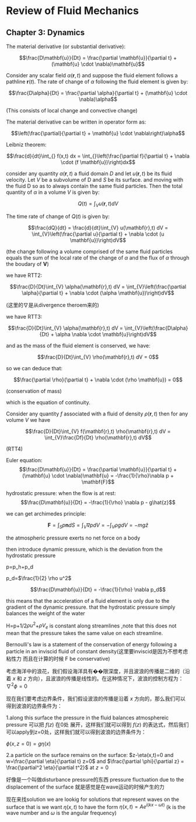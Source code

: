 # Review of Fluid Mechanics

## Chapter 3: Dynamics

The material derivative (or substantial derivative):

$$\frac{D\mathbf{u}}{Dt} = \frac{\partial \mathbf{u}}{\partial t} + (\mathbf{u} \cdot \nabla)\mathbf{u}$$
 
Consider any scalar field $\alpha(\mathbf{r},t)$ and suppose the fluid element follows a pathline $\mathbf{r}(t)$. The rate of change of $\alpha$ following the fluid element is given by:

$$\frac{D\alpha}{Dt} = \frac{\partial \alpha}{\partial t} + (\mathbf{u} \cdot \nabla)\alpha$$

(This consists of local change and convective change)

The material derivative can be written in operator form as:

$$\left(\frac{\partial}{\partial t} + \mathbf{u} \cdot \nabla\right)\alpha$$

Leibniz theorem:

$$\frac{d}{dt}\int_{} f(x,t) dx = \int_{}\left(\frac{\partial f}{\partial t} + \nabla \cdot (f \mathbf{u})\right)dx$$

consider any quantity $\alpha(\mathbf{r},t)$ a fluid domain $D$ and let $u(\mathbf{r},t)$ be its fluid velocity. Let $V$ be a subvolume of D and $S$ be its surface. and moving with the fluid D so as to always contain the same fluid particles. Then the total quantity of $\alpha$ in a volume $V$ is given by:

$$Q(t) = \int_{V} u(\mathbf{r},t) dV$$

The time rate of change of $Q(t)$ is given by:

$$\frac{dQ}{dt} = \frac{d}{dt}\int_{V} u(\mathbf{r},t) dV = \int_{V}\left(\frac{\partial u}{\partial t} + \nabla \cdot (u \mathbf{u})\right)dV$$ 

(the change following a volume comprised of the same fluid particles equals the sum of the local rate of the change of $\alpha$ and the flux of $\alpha$ through the boudary of $\mathbf{V}$)

we have RTT2:

$$\frac{D}{Dt}\int_{V} \alpha(\mathbf{r},t) dV = \int_{V}\left(\frac{\partial \alpha}{\partial t} + \nabla \cdot (\alpha \mathbf{u})\right)dV$$ 

(这里的$\nabla$是从divergence theroem来的)

we have RTT3:

$$\frac{D}{Dt}\int_{V} \alpha(\mathbf{r},t) dV = \int_{V}\left(\frac{D\alpha}{Dt} + \alpha \nabla \cdot \mathbf{u}\right)dV$$

and as the mass of the fluid element is conserved, we have:

$$\frac{D}{Dt}\int_{V} \rho(\mathbf{r},t) dV = 0$$

so we can deduce that:

$$\frac{\partial \rho}{\partial t} +  \nabla \cdot (\rho \mathbf{u}) = 0$$ 

(conservation of mass)

which is the equation of continuity.


Consider any quantity $f$ associated with a fluid of density $\rho(\mathbf{r},t)$ then for any volume $V$ we have 

$$\frac{D}{Dt}\int_{V} f(\mathbf{r},t) \rho(\mathbf{r},t) dV = \int_{V}\frac{Df}{Dt} \rho(\mathbf{r},t) dV$$ 

(RTT4)


Euler equation:
 $$\frac{D\mathbf{u}}{Dt} = \frac{\partial \mathbf{u}}{\partial t} + (\mathbf{u} \cdot \nabla)\mathbf{u} = -\frac{1}{\rho}\nabla p + \mathbf{F}$$


hydrostatic pressure:
when the flow is at rest:
$$\frac{D\mathbf{u}}{Dt} = -\frac{1}{\rho} \nabla p - g\hat{z}$$

we can get archimedes principle:

$$\mathbf{F} = \int_{S} p \mathbf{n} dS = \int_{V} \nabla p dV = - \int_{V} \rho g dV = -mg\hat{z}$$

the atmospheric pressure exerts no net force on a body

then introduce dynamic pressure, which is the deviation from the hydrostatic pressure

p=p_h+p_d

p_d=$\frac{1}{2} \rho u^2$


$$\frac{D\mathbf{u}}{Dt} = -\frac{1}{\rho} \nabla p_d$$


this means that the acceleration of a fluid element is only  due to the gradient of the dynamic pressure. that the hydrostatic pressure simply balances the weight of the water

H=p+1/2$\rho u^2$+$\rho V_e$ is constant along streamlines ,note that this does not mean that the pressure takes the same value on each streamline.

Bernoulli's law is a statement of the conservation of energy following a particle in an inviscid fluid of constant density(这里要inviscid是因为不想考虑粘性力 而且在计算的时候 F be conservative)



考虑海洋中的浪花，我们假设海洋具有��限深度，并且波浪的传播是二维的（沿着 $x$ 和 $z$ 方向），且波浪的传播是线性的。在这种情况下，波浪的控制方程为：$\nabla^2 \phi = 0$


现在我们要考虑边界条件，我们假设波浪的传播是沿着 $x$ 方向的，那么我们可以得到波浪的边界条件为：

1.along this surface the pressure in the fluid balances atmosphereic pressure
可以把 $f(z)$ 在0处 展开，这样我们就可以得到 $f(z)$ 的表达式，然后我们可以apply到z=0处，这样我们就可以得到波浪的边界条件为：

$\phi(x,z=0) = g\eta(x)$

2.a particle on the surface remains on the surface:
$z-\eta(x,t)=0 and w=\frac{\partial \eta}{\partial t} z=0$
and $\frac{\partial \phi}{\partial z} = \frac{\partial^2 \eta}{\partial t^2}$ at $z=0$

好像是一个叫做disturbance pressure的东西
pressure fluctuation due to the displacement of the surface
就是感觉是在wave运动的时候产生的力

现在来找solution we are lookig for solutions that represent waves on the surface that is we want $\eta(x,t)$ to have the form $\eta(x,t)=Ae^{i(kx-\omega t)}$ (k is the wave number and $\omega$ is the angular frequency)
